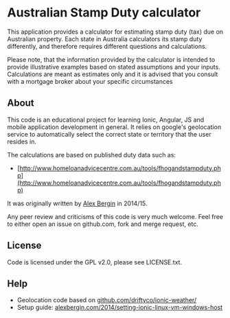 # Australian Stamp Duty calculator

This application provides a calculator for estimating stamp duty (tax) due on Australian property. Each state in Australia calculators its stamp duty differently, and therefore requires different questions and calculations.

Please note, that the information provided by the calculator is intended to provide illustrative examples based on stated assumptions and your inputs. Calculations are meant as estimates only and it is advised that you consult with a mortgage broker about your specific circumstances

## About

This code is an educational project for learning Ionic, Angular, JS and mobile application development in general. It relies on google's geolocation service to automatically select the correct state or territory that the user resides in.

The calculations are based on published duty data such as:

  * [http://www.homeloanadvicecentre.com.au/tools/fhogandstampduty.php](http://www.homeloanadvicecentre.com.au/tools/fhogandstampduty.php)

It was originally written by [Alex Bergin](http://alexbergin.com) in 2014/15.

Any peer review and criticisms of this code is very much welcome. Feel free to either open an issue on github.com, fork and merge request, etc.
 
## License

Code is licensed under the GPL v2.0, please see LICENSE.txt.

## Help

 * Geolocation code based on [github.com/driftyco/ionic-weather/](https://github.com/driftyco/ionic-weather/)
 * Setup guide: [alexbergin.com/2014/setting-ionic-linux-vm-windows-host](http://alexbergin.com/2014/setting-ionic-linux-vm-windows-host)

